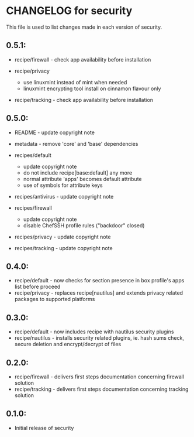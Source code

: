 # CHANGELOG for security

This file is used to list changes made in each version of security.

## 0.5.1:

* recipe/firewall - check app availability before installation

* recipe/privacy

  - use linuxmint instead of mint when needed
  - linuxmint encrypting tool install on cinnamon flavour only

* recipe/tracking - check app availability before installation

## 0.5.0:

* README   - update copyright note
* metadata - remove 'core' and 'base' dependencies

* recipes/default

  - update copyright note
  - do not include recipe[base:default] any more
  - normal attribute 'apps' becomes default attribute
  - use of symbols for attribute keys

* recipes/antivirus - update copyright note

* recipes/firewall

  - update copyright note
  - disable ChefSSH profile rules ("backdoor" closed)

* recipes/privacy   - update copyright note
* recipes/tracking  - update copyright note

## 0.4.0:

* recipe/default - now checks for section presence in box profile's apps list before proceed
* recipe/privacy - replaces recipe[nautilus] and extends privacy related packages to supported platforms

## 0.3.0:

* recipe/default  - now includes recipe with nautilus security plugins
* recipe/nautilus - installs security related plugins, ie. hash sums check, secure deletion and encrypt/decrypt of files

## 0.2.0:

* recipe/firewall - delivers first steps documentation concerning firewall solution
* recipe/tracking - delivers first steps documentation concerning tracking solution

## 0.1.0:

* Initial release of security

